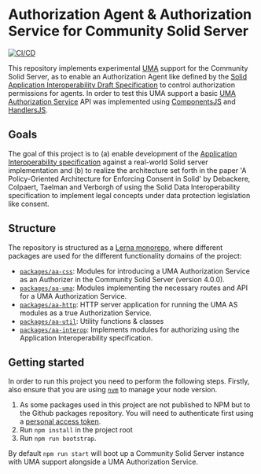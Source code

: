 # Authorization Agent & Authorization Service for Community Solid Server
[![CI/CD](https://github.com/laurensdeb/authorization-agent/actions/workflows/ci.yml/badge.svg)](https://github.com/laurensdeb/authorization-agent/actions/workflows/ci.yml)

This repository implements experimental [UMA](https://docs.kantarainitiative.org/uma/wg/rec-oauth-uma-grant-2.0.html) support for the Community Solid Server, as
to enable an Authorization Agent like defined by the [Solid Application Interoperability Draft Specification](https://solid.github.io/data-interoperability-panel/specification/) to control
authorization permissions for agents. In order to test this UMA support a basic [UMA Authorization Service](https://docs.kantarainitiative.org/uma/wg/rec-oauth-uma-grant-2.0.html#roles) API was implemented using [ComponentsJS](https://componentsjs.readthedocs.io) and [HandlersJS](https://github.com/digita-ai/handlersjs).

## Goals
The goal of this project is to (a) enable development of the [Application Interoperability specification](https://solid.github.io/data-interoperability-panel/specification/) against a
real-world Solid server implementation and (b) to realize the architecture set forth in the paper
'A Policy-Oriented Architecture for Enforcing Consent in Solid' by Debackere, Colpaert, Taelman and Verborgh of
using the Solid Data Interoperability specification to implement legal concepts under data protection legislation 
like consent.

## Structure
The repository is structured as a [Lerna monorepo](https://lerna.js.org/), where different packages are used for the different functionality domains of the project:
- [`packages/aa-css`](packages/aa-css): Modules for introducing a UMA Authorization Service as an Authorizer in the Community Solid Server (version 4.0.0).
- [`packages/aa-uma`](packages/aa-uma): Modules implementing the necessary routes and API for a UMA Authorization Service.
- [`packages/aa-http`](packages/aa-http): HTTP server application for running the UMA AS modules as a true Authorization Service.
- [`packages/aa-util`](packages/aa-util): Utility functions & classes
- [`packages/aa-interop`](packages/aa-interop): Implements modules for authorizing using the Application Interoperability specification.

## Getting started
In order to run this project you need to perform the following steps. Firstly, also ensure that you are using [`nvm`](https://github.com/nvm-sh/nvm) to manage your node version.

1. As some packages used in this project are not published to NPM but to the Github packages repository. You will
need to authenticate first using a [personal access token](https://docs.github.com/en/packages/working-with-a-github-packages-registry/working-with-the-npm-registry).
2. Run `npm install` in the project root
3. Run `npm run bootstrap`.

By default `npm run start` will boot up a Community Solid Server instance with UMA support alongside a UMA 
Authorization Service.